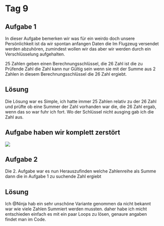 # Tag 9


## Aufgabe 1

In dieser Aufgabe bemerken wir was für ein weirdo doch unsere Persönlichkeit ist da wir spontan anfangen Daten die Im Flugzeug versendet werden abzuhören, zumindest wollen wir das aber wir werden durch ein Verschlüsselung aufgehalten.

25 Zahlen geben einen Berechnungsschlüssel, die 26 Zahl ist die zu Prüfende Zahl
die Zahl kann nur Gültig sein wenn sie mit der Summe aus 2 Zahlen in diesem Berechnungsschlüssel die 26 Zahl ergiebt. 

## Lösung

Die Lösung war es Simple, ich hatte immer 25 Zahlen relativ zu der 26 Zahl und prüfte ob eine Summer der Zahl vorhanden war die, die 26 Zahl ergab, wenn das so war fuhr ich fort. Wo der Schlüssel nicht ausging gab ich die Zahl aus.

<h2>Aufgabe haben wir komplett zerstört</h2>

<img src="https://media4.giphy.com/media/55bqPozrvWmomKsqxs/giphy.gif?cid=ecf05e478ebd622e4e25f7d6f4b386320992123284457de0&rid=giphy.gif">

## Aufgabe 2

Die 2. Aufgabe war es nun Herauszufinden welche Zahlenreihe als Summe dann die in Aufgabe 1 zu suchende Zahl ergiebt

## Lösung

Ich @Ninja hab ein sehr unschöne Variante genommen da nicht bekannt war wie viele Zahlen Summiert werden mussten. daher habe ich micht entschieden einfach es mit ein paar Loops zu lösen, genaure angaben findet man im Code.

